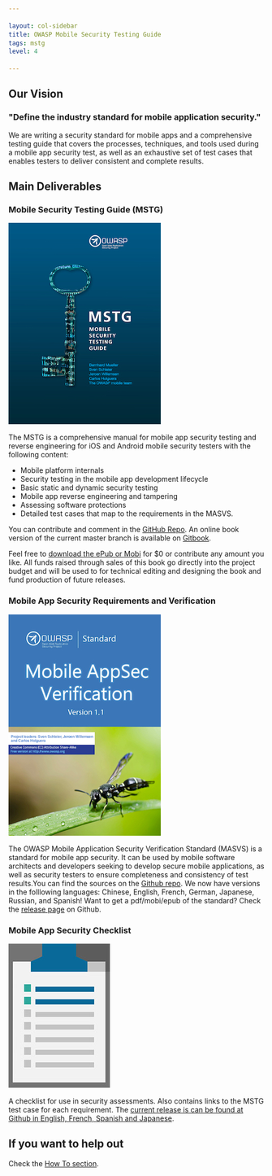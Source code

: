 ```yaml
---

layout: col-sidebar
title: OWASP Mobile Security Testing Guide
tags: mstg
level: 4

---
```



## Our Vision

### "Define the industry standard for mobile application security."

We are writing a security standard for mobile apps and a comprehensive testing guide that covers the processes, techniques, and tools used during a mobile app security test, as well as an exhaustive set of test cases that enables testers to deliver consistent and complete results.

## Main Deliverables

### Mobile Security Testing Guide (MSTG)

![MSTG cover](assets/images/mstg-cover-release-small.jpg)

The MSTG is a comprehensive manual for mobile app security testing and reverse engineering for iOS and Android mobile security testers with the following content:

- Mobile platform internals
- Security testing in the mobile app development lifecycle
- Basic static and dynamic security testing
- Mobile app reverse engineering and tampering
- Assessing software protections
- Detailed test cases that map to the requirements in the MASVS.

You can contribute and comment in the [GitHub Repo](https://github.com/OWASP/owasp-mstg). An online book version of the current master branch is available on [Gitbook](https://mobile-security.gitbook.io/mobile-security-testing-guide/).

Feel free to [download the ePub or Mobi](https://leanpub.com/mobile-security-testing-guide) for $0 or contribute any amount you like. All funds raised through sales of this book go directly into the project budget and will be used to for technical editing and designing the book and fund production of future releases.

### Mobile App Security Requirements and Verification

![MASVS cover](assets/images/masvs-mini-cover.jpg)

The OWASP Mobile Application Security Verification Standard (MASVS) is a standard for mobile app security. It can be used by mobile software architects and developers seeking to develop secure mobile applications, as well as security testers to ensure completeness and consistency of test results.You can find the sources on the [Github repo](https://github.com/OWASP/owasp-masvs). We now have versions in the folllowing languages: Chinese, English, French, German, Japanese, Russian, and Spanish! Want to get a pdf/mobi/epub of the standard? Check the [release page](https://github.com/OWASP/owasp-masvs/releases/) on Github.

### Mobile App Security Checklist

![Checklist icon](assets/images/checklist.jpg)

A checklist for use in security assessments. Also contains links to the MSTG test case for each requirement. The [current release is can be found at Github in English, French, Spanish and Japanese](https://github.com/OWASP/owasp-mstg/tree/master/Checklists).

## If you want to help out

Check the [How To section](#).

